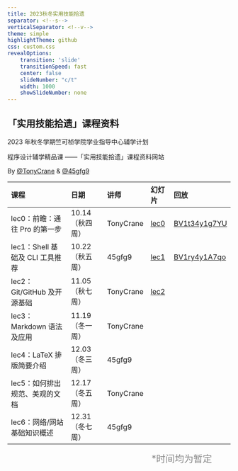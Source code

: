 ```yaml
---
title: 2023秋冬实用技能拾遗
separator: <!--s-->
verticalSeparator: <!--v-->
theme: simple
highlightTheme: github
css: custom.css
revealOptions:
    transition: 'slide'
    transitionSpeed: fast
    center: false
    slideNumber: "c/t"
    width: 1000
    showSlideNumber: none
---
```


<style>
.reveal .slides {
    border: none;
}
.reveal .slide-number {
    display: none;
}
.reveal h2 {
    text-align: center;
}
.reveal .slide-menu-button {
    display: none;
}
.reveal table {
  font-size: 21px;
}
</style>

<div class="center">

## 「实用技能拾遗」课程资料

2023 年秋冬学期竺可桢学院学业指导中心辅学计划

程序设计辅学精品课 ——「实用技能拾遗」课程资料网站

 By [@TonyCrane](https://github.com/TonyCrane) & [@45gfg9](https://github.com/45gfg9)

<div class="three-line">

|课程|日期|讲师|幻灯片|回放|
|:--|:--|:--|:--|:--| 
|lec0：前瞻：通往 Pro 的第一步|10.14（秋四周）|TonyCrane|[lec0](lec0/)|[BV1t34y1g7YU](https://www.bilibili.com/video/BV1t34y1g7YU/)|
|lec1：Shell 基础及 CLI 工具推荐|10.22（秋五周）|45gfg9|[lec1](lec1/)|[BV1ry4y1A7qo](https://www.bilibili.com/video/BV1ry4y1A7qo/)|
|lec2：Git/GitHub 及开源基础|11.05（秋七周）|TonyCrane|[lec2](lec2/)||
|lec3：Markdown 语法及应用|11.19（冬一周）|TonyCrane|||
|lec4：LaTeX 排版简要介绍|12.03（冬三周）|45gfg9|||
|lec5：如何排出规范、美观的文档|12.17（冬五周）|TonyCrane||
|lec6：网络/网站基础知识概述|12.31（冬七周）|45gfg9||

</div>

<p style="text-align: right; color: #888; margin-top: 0; margin-right: 2em; font-size: 21px;" class="heti-skip">*时间均为暂定</p>
